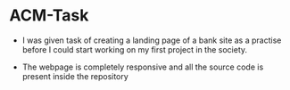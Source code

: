 # ACM-Task

- I was given task of creating a landing page of a bank site as a practise before I could start working on my first project in the society.

- The webpage is completely responsive and all the source code is present inside the repository